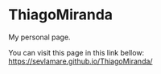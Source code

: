 # ThiagoMiranda
My personal page.

You can visit this page in this link bellow:<br>
https://sevlamare.github.io/ThiagoMiranda/
